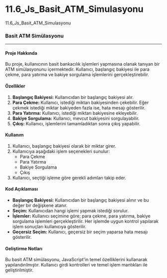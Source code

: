 # 11.6_Js_Basit_ATM_Simulasyonu
11.6_Js_Basit_ATM_Simulasyonu


### Basit ATM Simülasyonu

---

#### Proje Hakkında
Bu proje, kullanıcının basit bankacılık işlemleri yapmasına olanak tanıyan bir ATM simülasyonunu içermektedir. Kullanıcı, başlangıç bakiyesi ile para çekme, para yatırma ve bakiye sorgulama işlemlerini gerçekleştirebilir.

#### Özellikler
1. **Başlangıç Bakiyesi:** Kullanıcıdan bir başlangıç bakiyesi alır.
2. **Para Çekme:** Kullanıcı, istediği miktarı bakiyesinden çekebilir. Eğer çekmek istediği miktar bakiyeden fazla ise, hata mesajı gösterilir.
3. **Para Yatırma:** Kullanıcı, istediği miktarı bakiyesine ekleyebilir.
4. **Bakiye Sorgulama:** Kullanıcı, mevcut bakiyesini sorgulayabilir.
5. **Çıkış:** Kullanıcı, işlemlerini tamamladıktan sonra çıkış yapabilir.

#### Kullanım
1. Kullanıcı, başlangıç bakiyesi olarak bir miktar girer.
2. Kullanıcıya aşağıdaki işlem seçenekleri sunulur:
   - Para Çekme
   - Para Yatırma
   - Bakiye Sorgulama
   - Çıkış
3. Kullanıcı, seçtiği işleme göre gerekli adımları takip eder.

#### Kod Açıklaması
- **Başlangıç Bakiyesi:** Kullanıcıdan bir başlangıç bakiyesi alınır ve bu değer bir değişkene atanır.
- **Seçim:** Kullanıcıdan hangi işlemi yapmak istediği sorulur.
- **İşlemler:** Kullanıcı seçimine göre; para çekme, para yatırma, bakiye sorgulama işlemleri gerçekleştirilir. Her işlemde uygun kontrol yapılarak işlem sonuçları kullanıcıya gösterilir.
- **Geçersiz Seçim:** Kullanıcı, geçersiz bir seçim yaparsa hata mesajı gösterilir.

#### Geliştirme Notları
Bu basit ATM simülasyonu, JavaScript'in temel özelliklerini kullanarak yapılandırılmıştır. Kullanıcı girdi kontrolleri ve temel işlem mantıkları ile geliştirilmiştir.
